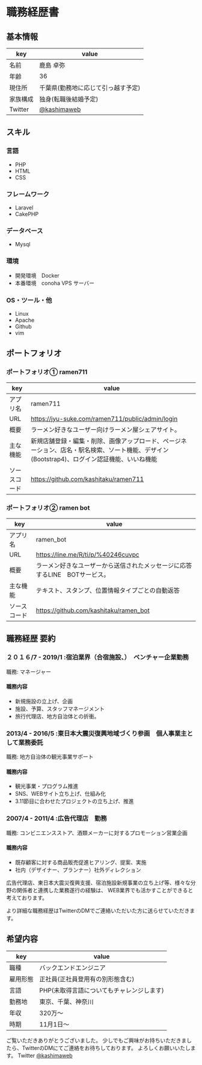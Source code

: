 # 職務経歴書

## 基本情報

|key|value|
|---|-----|
|名前|鹿島 卓弥|
|年齢|36|
|現住所|千葉県(勤務地に応じて引っ越す予定)|
|家族構成|独身(転職後結婚予定)|
|Twitter|[@kashimaweb](https://twitter.com/kashimaweb)|



## スキル

### 言語
- PHP
- HTML
- CSS

### フレームワーク
- Laravel
- CakePHP

### データベース
- Mysql

### 環境
- 開発環境　Docker
- 本番環境　conoha VPS サーバー

### OS・ツール・他
- Linux 
- Apache 
- Github 
- vim 



## ポートフォリオ

### ポートフォリオ① ramen711
|key|value|
|---|-----|
|アプリ名|ramen711|
|URL|https://jyu-suke.com/ramen711/public/admin/login|
|概要|ラーメン好きなユーザー向けラーメン屋シェアサイト。|
|主な機能|新規店舗登録・編集・削除、画像アップロード、ページネーション、店名・駅名検索、ソート機能、デザイン(Bootstrap4)、ログイン認証機能、いいね機能|
|ソースコード|https://github.com/kashitaku/ramen711|

### ポートフォリオ② ramen bot

|key|value|
|---|-----|
|アプリ名|ramen_bot|
|URL|https://line.me/R/ti/p/%40246cuvpc|
|概要|ラーメン好きなユーザーから送信されたメッセージに応答するLINE　BOTサービス。|
|主な機能|テキスト、スタンプ、位置情報タイプごとの自動返答|
|ソースコード|https://github.com/kashitaku/ramen_bot|



## 職務経歴 要約

### ２０１６/7 - 2019/1 :宿泊業界（合宿施設、）　ベンチャー企業勤務　
 職務: マネージャー
#### 職務内容
- 新規施設の立上げ、企画
- 施設、予算、スタッフマネージメント
- 旅行代理店、地方自治体との折衝。

### 2013/4 - 2016/5 :東日本大震災復興地域づくり参画　個人事業主として業務委託
 職務: 地方自治体の観光事業サポート
#### 職務内容
- 観光事業・プログラム推進
- SNS、WEBサイト立ち上げ、仕組み化
- 3.11節目に合わせたプロジェクトの立ち上げ、推進

### 2007/4 - 2011/4 :広告代理店　勤務
 職務: コンビニエンスストア、酒類メーカーに対するプロモーション営業企画
#### 職務内容
- 既存顧客に対する商品販売促進ヒアリング、提案、実施
- 社内（デザイナー、プランナー）社外ディレクション


広告代理店、東日本大震災復興支援、宿泊施設新規事業の立ち上げ等、様々な分野の関係者と連携した業務遂行の経験は、
WEB業界でも活かすことができると考えております。 

より詳細な職務経歴はTwitterのDMでご連絡いただいた方に送らせていただきます。



## 希望内容

|key|value|
|---|-----|
|職種|バックエンドエンジニア|
|雇用形態|正社員(正社員登用有の別形態含む)|
|言語|PHP(未取得言語についてもチャレンジします)|
|勤務地|東京、千葉、神奈川|
|年収|320万〜|
|時期|11月1日〜|


ご覧いただきありがとうございました。
少しでもご興味がお持ちいただきましたら、TwitterのDMにてご連絡をお待ちしております。
よろしくお願いいたします。
Twitter [@kashimaweb](https://twitter.com/kashimaweb)
